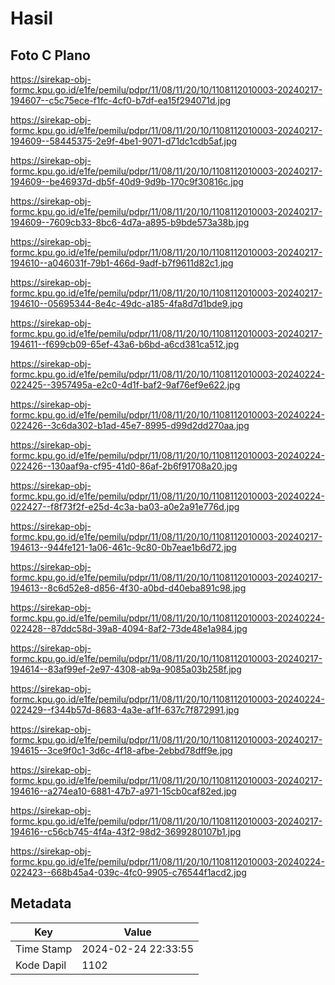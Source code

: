# Hasil

## Foto C Plano

https://sirekap-obj-formc.kpu.go.id/e1fe/pemilu/pdpr/11/08/11/20/10/1108112010003-20240217-194607--c5c75ece-f1fc-4cf0-b7df-ea15f294071d.jpg

https://sirekap-obj-formc.kpu.go.id/e1fe/pemilu/pdpr/11/08/11/20/10/1108112010003-20240217-194609--58445375-2e9f-4be1-9071-d71dc1cdb5af.jpg

https://sirekap-obj-formc.kpu.go.id/e1fe/pemilu/pdpr/11/08/11/20/10/1108112010003-20240217-194609--be46937d-db5f-40d9-9d9b-170c9f30816c.jpg

https://sirekap-obj-formc.kpu.go.id/e1fe/pemilu/pdpr/11/08/11/20/10/1108112010003-20240217-194609--7609cb33-8bc6-4d7a-a895-b9bde573a38b.jpg

https://sirekap-obj-formc.kpu.go.id/e1fe/pemilu/pdpr/11/08/11/20/10/1108112010003-20240217-194610--a046031f-79b1-466d-9adf-b7f9611d82c1.jpg

https://sirekap-obj-formc.kpu.go.id/e1fe/pemilu/pdpr/11/08/11/20/10/1108112010003-20240217-194610--05695344-8e4c-49dc-a185-4fa8d7d1bde9.jpg

https://sirekap-obj-formc.kpu.go.id/e1fe/pemilu/pdpr/11/08/11/20/10/1108112010003-20240217-194611--f699cb09-65ef-43a6-b6bd-a6cd381ca512.jpg

https://sirekap-obj-formc.kpu.go.id/e1fe/pemilu/pdpr/11/08/11/20/10/1108112010003-20240224-022425--3957495a-e2c0-4d1f-baf2-9af76ef9e622.jpg

https://sirekap-obj-formc.kpu.go.id/e1fe/pemilu/pdpr/11/08/11/20/10/1108112010003-20240224-022426--3c6da302-b1ad-45e7-8995-d99d2dd270aa.jpg

https://sirekap-obj-formc.kpu.go.id/e1fe/pemilu/pdpr/11/08/11/20/10/1108112010003-20240224-022426--130aaf9a-cf95-41d0-86af-2b6f91708a20.jpg

https://sirekap-obj-formc.kpu.go.id/e1fe/pemilu/pdpr/11/08/11/20/10/1108112010003-20240224-022427--f8f73f2f-e25d-4c3a-ba03-a0e2a91e776d.jpg

https://sirekap-obj-formc.kpu.go.id/e1fe/pemilu/pdpr/11/08/11/20/10/1108112010003-20240217-194613--944fe121-1a06-461c-9c80-0b7eae1b6d72.jpg

https://sirekap-obj-formc.kpu.go.id/e1fe/pemilu/pdpr/11/08/11/20/10/1108112010003-20240217-194613--8c6d52e8-d856-4f30-a0bd-d40eba891c98.jpg

https://sirekap-obj-formc.kpu.go.id/e1fe/pemilu/pdpr/11/08/11/20/10/1108112010003-20240224-022428--87ddc58d-39a8-4094-8af2-73de48e1a984.jpg

https://sirekap-obj-formc.kpu.go.id/e1fe/pemilu/pdpr/11/08/11/20/10/1108112010003-20240217-194614--83af99ef-2e97-4308-ab9a-9085a03b258f.jpg

https://sirekap-obj-formc.kpu.go.id/e1fe/pemilu/pdpr/11/08/11/20/10/1108112010003-20240224-022429--f344b57d-8683-4a3e-af1f-637c7f872991.jpg

https://sirekap-obj-formc.kpu.go.id/e1fe/pemilu/pdpr/11/08/11/20/10/1108112010003-20240217-194615--3ce9f0c1-3d6c-4f18-afbe-2ebbd78dff9e.jpg

https://sirekap-obj-formc.kpu.go.id/e1fe/pemilu/pdpr/11/08/11/20/10/1108112010003-20240217-194616--a274ea10-6881-47b7-a971-15cb0caf82ed.jpg

https://sirekap-obj-formc.kpu.go.id/e1fe/pemilu/pdpr/11/08/11/20/10/1108112010003-20240217-194616--c56cb745-4f4a-43f2-98d2-3699280107b1.jpg

https://sirekap-obj-formc.kpu.go.id/e1fe/pemilu/pdpr/11/08/11/20/10/1108112010003-20240224-022423--668b45a4-039c-4fc0-9905-c76544f1acd2.jpg


## Metadata

| Key        | Value               |
| ---------- | ------------------- |
| Time Stamp | 2024-02-24 22:33:55 |
| Kode Dapil | 1102                |



